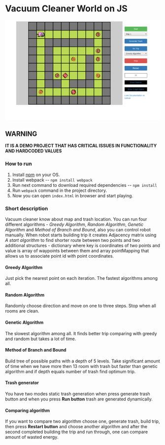 # Vacuum Cleaner World on JS

![main view](img/main.png)

## WARNING
**IT IS A DEMO PROJECT THAT HAS CRITICAL ISSUES IN FUNCTIONALITY AND HARDCODED VALUES**


### How to run

1. Install [npm](https://www.npmjs.com/get-npm) on your OS.
2. Install webpack -- `npm install webpack`
3. Run next command to download required dependencies -- `npm install`
4. Run `webpack` command in the project directory.
5. Now you can open `index.html` in browser and start playing. 

### Short description
Vacuum cleaner know about map and trash location. You can run four different algorithms - *Greedy Algorithm*, *Random Algorithm*, *Genetic Algorithm*
and *Method of Branch and Bound*, also you can control robot manually. When robot starts building trip it creates Adjacency matrix using *A start algorithm* to find shorter route between two points and two additional structures - dictionary where key is coordinates of two points and value
is array of waypoints between them and array pointMapping that allows us to associate point id with point coordinates.

#### Greedy Algorithm
Just pick the nearest point on each iteration. The fastest algorithms among all.

#### Random Algorithm
Randomly choose direction and move on one to three steps. Stop when all rooms are clean.

#### Genetic Algorithm
The slowest algorithm among all. It finds better trip comparing with greedy and random but takes a lot of time.

#### Method of Branch and Bound
Build tree of possible paths with a depth of 5 levels. Take significant amount of time  when we have more then 13 room with trash 
but faster than genetic algorithm and if depth equals number of trash find optimum trip.


#### Trash generator 
You have two modes static trash generation when press generate trash button and when you press **Run button** trash are generated dynamically.

#### Comparing algorithm
If you want to compare two algorithm choose one, generate trash, build trip, then press **Restart button** and choose another algorithm and 
after the second completed building the trip and run through, one can compare amount of wasted energy.
